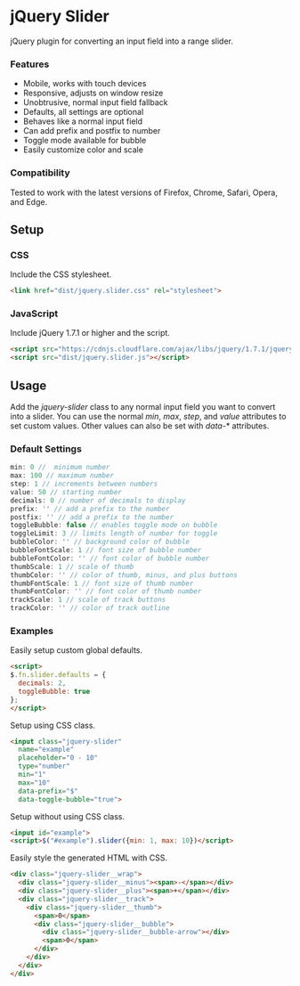 # jQuery Slider

jQuery plugin for converting an input field into a range slider.

### Features

- Mobile, works with touch devices
- Responsive, adjusts on window resize
- Unobtrusive, normal input field fallback
- Defaults, all settings are optional
- Behaves like a normal input field
- Can add prefix and postfix to number
- Toggle mode available for bubble
- Easily customize color and scale

### Compatibility

Tested to work with the latest versions of Firefox, Chrome, Safari, Opera, and Edge.

## Setup

### CSS

Include the CSS stylesheet.

```html
<link href="dist/jquery.slider.css" rel="stylesheet">
```

### JavaScript

Include jQuery 1.7.1 or higher and the script.

```html
<script src="https://cdnjs.cloudflare.com/ajax/libs/jquery/1.7.1/jquery.min.js"></script>
<script src="dist/jquery.slider.js"></script>
```

## Usage

Add the *jquery-slider* class to any normal input field you want to convert into a slider. You can use the normal *min*, *max*, *step*, and *value* attributes to set custom values. Other values can also be set with *data-** attributes.

### Default Settings

```javascript
min: 0 //  minimum number
max: 100 // maximum number
step: 1 // increments between numbers
value: 50 // starting number
decimals: 0 // number of decimals to display
prefix: '' // add a prefix to the number
postfix: '' // add a prefix to the number
toggleBubble: false // enables toggle mode on bubble
toggleLimit: 3 // limits length of number for toggle
bubbleColor: '' // background color of bubble
bubbleFontScale: 1 // font size of bubble number
bubbleFontColor: '' // font color of bubble number
thumbScale: 1 // scale of thumb
thumbColor: '' // color of thumb, minus, and plus buttons
thumbFontScale: 1 // font size of thumb number
thumbFontColor: '' // font color of thumb number
trackScale: 1 // scale of track buttons
trackColor: '' // color of track outline
```

### Examples

Easily setup custom global defaults.

```html
<script>
$.fn.slider.defaults = {
  decimals: 2,
  toggleBubble: true
};
</script>
```

Setup using CSS class.

```html
<input class="jquery-slider"
  name="example"
  placeholder="0 - 10"
  type="number"
  min="1"
  max="10"
  data-prefix="$"
  data-toggle-bubble="true">
```

Setup without using CSS class.

```html
<input id="example">
<script>$("#example").slider({min: 1, max: 10})</script>
```

Easily style the generated HTML with CSS.

```html
<div class="jquery-slider__wrap">
  <div class="jquery-slider__minus"><span>-</span></div>
  <div class="jquery-slider__plus"><span>+</span></div>
  <div class="jquery-slider__track">
    <div class="jquery-slider__thumb">
      <span>0</span>
      <div class="jquery-slider__bubble">
        <div class="jquery-slider__bubble-arrow"></div>
        <span>0</span>
      </div>
    </div>
  </div>
</div>
```
